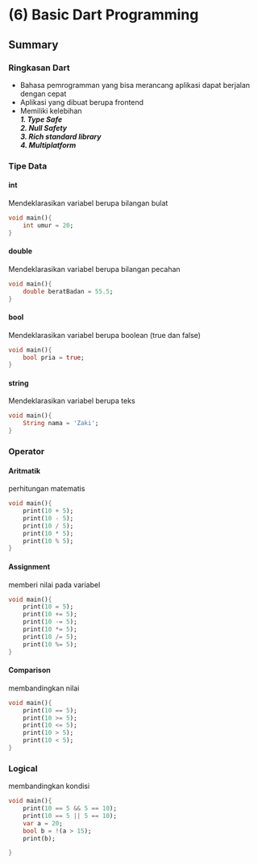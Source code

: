 # (6) Basic Dart Programming

## Summary

### Ringkasan Dart

- Bahasa pemrogramman yang bisa merancang aplikasi dapat berjalan dengan cepat
- Aplikasi yang dibuat berupa frontend
- Memiliki kelebihan </br>
  ***1. Type Safe*** </br>
  ***2. Null Safety*** </br>
  ***3. Rich standard library*** </br>
  ***4. Multiplatform***

### Tipe Data

#### int
Mendeklarasikan variabel berupa bilangan bulat

```dart
void main(){
    int umur = 20;
}
```
#### double
Mendeklarasikan variabel berupa bilangan pecahan

```dart
void main(){
    double beratBadan = 55.5;
}
```

#### bool
Mendeklarasikan variabel berupa boolean (true dan false)

```dart
void main(){
    bool pria = true;
}
```

#### string
Mendeklarasikan variabel berupa teks

```dart
void main(){
    String nama = 'Zaki';
}
```

### Operator

#### Aritmatik

perhitungan matematis

```dart
void main(){
    print(10 + 5);
    print(10 - 5);
    print(10 / 5);
    print(10 * 5);
    print(10 % 5);
}
```

#### Assignment
memberi nilai pada variabel

```dart
void main(){
    print(10 = 5);
    print(10 += 5);
    print(10 -= 5);
    print(10 *= 5);
    print(10 /= 5);
    print(10 %= 5);
}
```

#### Comparison
membandingkan nilai

```dart
void main(){
    print(10 == 5);
    print(10 >= 5);
    print(10 <= 5);
    print(10 > 5);
    print(10 < 5);
}
```

### Logical
membandingkan kondisi

```dart
void main(){
    print(10 == 5 && 5 == 10);
    print(10 == 5 || 5 == 10);
    var a = 20;
    bool b = !(a > 15);
    print(b);

}
```
